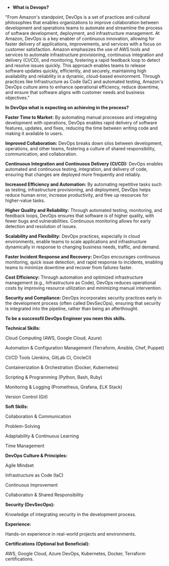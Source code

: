 + **What is Devops?**

"From Amazon's standpoint, DevOps is a set of practices and cultural philosophies that enables organizations to improve collaboration between development and operations teams to automate and streamline the process of software development, deployment, and infrastructure management. At Amazon, DevOps is a key enabler of continuous innovation, allowing for faster delivery of applications, improvements, and services with a focus on customer satisfaction. Amazon emphasizes the use of AWS tools and services to automate infrastructure provisioning, continuous integration and delivery (CI/CD), and monitoring, fostering a rapid feedback loop to detect and resolve issues quickly. This approach enables teams to release software updates quickly, efficiently, and securely, maintaining high availability and reliability in a dynamic, cloud-based environment. Through practices like Infrastructure as Code (IaC) and automated testing, Amazon's DevOps culture aims to enhance operational efficiency, reduce downtime, and ensure that software aligns with customer needs and business objectives."

**In DevOps what is expecting on achieving in the process?**

**Faster Time to Market:** By automating manual processes and integrating development with operations, DevOps enables rapid delivery of software features, updates, and fixes, reducing the time between writing code and making it available to users.

**Improved Collaboration:** DevOps breaks down silos between development, operations, and other teams, fostering a culture of shared responsibility, communication, and collaboration.

**Continuous Integration and Continuous Delivery (CI/CD):** DevOps enables automated and continuous testing, integration, and delivery of code, ensuring that changes are deployed more frequently and reliably.

**Increased Efficiency and Automation:** By automating repetitive tasks such as testing, infrastructure provisioning, and deployment, DevOps helps reduce human error, increase productivity, and free up resources for higher-value tasks.

**Higher Quality and Reliability:** Through automated testing, monitoring, and feedback loops, DevOps ensures that software is of higher quality, with fewer bugs and vulnerabilities. Continuous monitoring allows for early detection and resolution of issues.

**Scalability and Flexibility:** DevOps practices, especially in cloud environments, enable teams to scale applications and infrastructure dynamically in response to changing business needs, traffic, and demand.

**Faster Incident Response and Recovery:** DevOps encourages continuous monitoring, quick issue detection, and rapid response to incidents, enabling teams to minimize downtime and recover from failures faster.

**Cost Efficiency:** Through automation and optimized infrastructure management (e.g., Infrastructure as Code), DevOps reduces operational costs by improving resource utilization and minimizing manual intervention.

**Security and Compliance:** DevOps incorporates security practices early in the development process (often called DevSecOps), ensuring that security is integrated into the pipeline, rather than being an afterthought.



**To be a successfil DevOps Engineer you neen this skills.** 

**Technical Skills:**

Cloud Computing (AWS, Google Cloud, Azure)

Automation & Configuration Management (Terraform, Ansible, Chef, Puppet)

CI/CD Tools (Jenkins, GitLab CI, CircleCI)

Containerization & Orchestration (Docker, Kubernetes)

Scripting & Programming (Python, Bash, Ruby)

Monitoring & Logging (Prometheus, Grafana, ELK Stack)

Version Control (Git)

**Soft Skills:**

Collaboration & Communication

Problem-Solving

Adaptability & Continuous Learning

Time Management

**DevOps Culture & Principles:**

Agile Mindset

Infrastructure as Code (IaC)

Continuous Improvement

Collaboration & Shared Responsibility

**Security (DevSecOps):**

Knowledge of integrating security in the development process.

**Experience:**

Hands-on experience in real-world projects and environments.

**Certifications (Optional but Beneficial):**

AWS, Google Cloud, Azure DevOps, Kubernetes, Docker, Terraform certifications.
